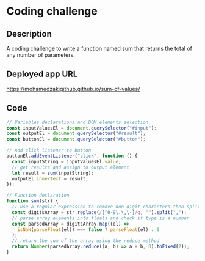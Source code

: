 # Coding challenge

## Description

A coding challenge to write a function named sum that returns the total of any number of parameters.

## Deployed app URL

https://mohamedzakigithub.github.io/sum-of-values/

## Code

```javascript
// Variables declarations and DOM elements selection.
const inputValuesEl = document.querySelector("#input");
const outputEl = document.querySelector("#result");
const buttonEl = document.querySelector("#button");

// Add click listener to button
buttonEl.addEventListener("click", function () {
  const inputString = inputValuesEl.value;
  // get results and assign to output element
  let result = sum(inputString);
  outputEl.innerText = result;
});

// Function declaration
function sum(str) {
  // use a regular expression to remove non digit characters then split input values on commas and store in an array.
  const digitsArray = str.replace(/[^0-9\.\,\-]/g, "").split(",");
  // parse array elements into floats and check if type is a number
  const parsedArray = digitsArray.map((el) =>
    isNaN(parseFloat(el)) === false ? parseFloat(el) : 0
  );
  // return the sum of the array using the reduce method
  return Number(parsedArray.reduce((a, b) => a + b, 0).toFixed(2));
}
```
